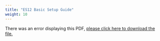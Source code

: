 ```yaml
---
title: "ES12 Basic Setup Guide"
weight: 10
---
```


<object data="https://www.truenas.com/docs/files/ES12BSG1.81.pdf" type="application/pdf" width="95%" height="1000">
  There was an error displaying this PDF, <a href="https://www.truenas.com/docs/files/ES12BSG1.81.pdf">please click here to download the file.</a>
</object>
